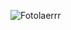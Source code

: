 ![Fotolaerrr](https://user-images.githubusercontent.com/121049907/231549557-2a085382-bba7-410d-bd30-4dc67069c5ea.png)
